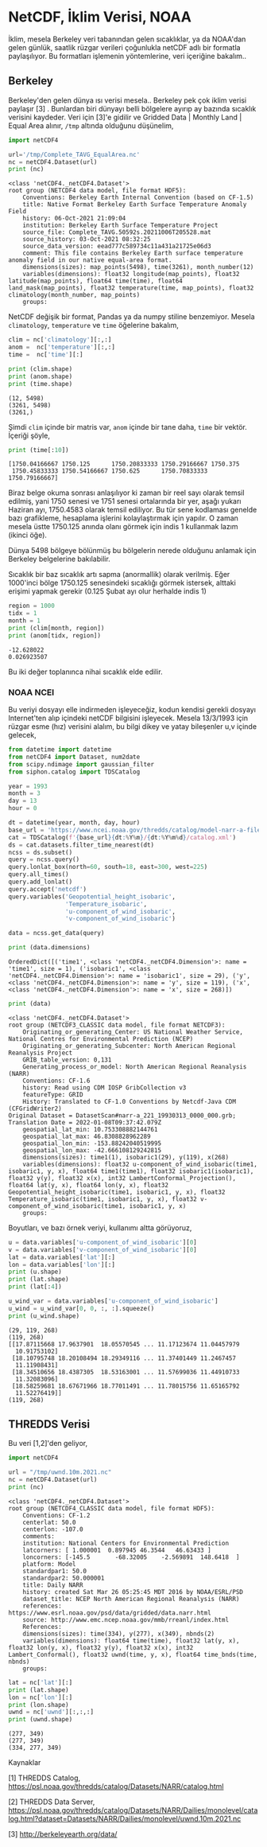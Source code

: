 # NetCDF, İklim Verisi, NOAA

İklim, mesela Berkeley veri tabanından gelen sıcaklıklar, ya da
NOAA'dan gelen günlük, saatlik rüzgar verileri çoğunlukla netCDF adlı
bir formatla paylaşılıyor. Bu formatları işlemenin yöntemlerine, veri
içeriğine bakalım..

## Berkeley

Berkeley'den gelen dünya ısı verisi mesela.. Berkeley pek çok iklim
verisi paylaşır [3] . Bunlardan biri dünyayı belli bölgelere ayırıp ay
bazında sıcaklık verisini kaydeder. Veri için [3]'e gidilir ve Gridded
Data | Monthly Land | Equal Area alınır, `/tmp` altında olduğunu
düşünelim,

```python
import netCDF4

url='/tmp/Complete_TAVG_EqualArea.nc'
nc = netCDF4.Dataset(url)
print (nc)
```

```text
<class 'netCDF4._netCDF4.Dataset'>
root group (NETCDF4 data model, file format HDF5):
    Conventions: Berkeley Earth Internal Convention (based on CF-1.5)
    title: Native Format Berkeley Earth Surface Temperature Anomaly Field
    history: 06-Oct-2021 21:09:04
    institution: Berkeley Earth Surface Temperature Project
    source_file: Complete_TAVG.50592s.20211006T205528.mat
    source_history: 03-Oct-2021 08:32:25
    source_data_version: eead777c589734c11a431a21725e06d3
    comment: This file contains Berkeley Earth surface temperature anomaly field in our native equal-area format.
    dimensions(sizes): map_points(5498), time(3261), month_number(12)
    variables(dimensions): float32 longitude(map_points), float32 latitude(map_points), float64 time(time), float64 land_mask(map_points), float32 temperature(time, map_points), float32 climatology(month_number, map_points)
    groups: 
```

NetCDF değişik bir format, Pandas ya da numpy stiline benzemiyor. Mesela
`climatology`, `temperature` ve `time` öğelerine bakalım,

```python
clim = nc['climatology'][:,:]
anom =  nc['temperature'][:,:]
time =  nc['time'][:]

print (clim.shape)
print (anom.shape)
print (time.shape)
```

```text
(12, 5498)
(3261, 5498)
(3261,)
```

Şimdi `clim` içinde bir matris var, `anom` içinde bir tane daha,
`time` bir vektör. İçeriği şöyle,

```python
print (time[:10])
```

```text
[1750.04166667 1750.125      1750.20833333 1750.29166667 1750.375
 1750.45833333 1750.54166667 1750.625      1750.70833333 1750.79166667]
```

Biraz belge okuma sonrası anlaşılıyor ki zaman bir reel sayı olarak
temsil edilmiş, yani 1750 senesi ve 1751 senesi ortalarında bir yer,
aşağı yukarı Haziran ayı, 1750.4583 olarak temsil ediliyor. Bu
tür sene kodlaması genelde bazı grafikleme, hesaplama işlerini kolaylaştırmak
için yapılır. O zaman mesela üstte 1750.125 anında olanı görmek için indis
1 kullanmak lazım (ikinci öğe).

Dünya 5498 bölgeye bölünmüş bu bölgelerin nerede olduğunu anlamak için
Berkeley belgelerine bakılabilir.

Sıcaklık bir baz sıcaklık artı sapma (anormallik) olarak verilmiş.
Eğer 1000'inci bölge 1750.125 senesindeki sıcaklığı görmek istersek, 
alttaki erişimi yapmak gerekir (0.125 Şubat ayı olur herhalde indis 1)


```python
region = 1000
tidx = 1
month = 1
print (clim[month, region])
print (anom[tidx, region])
```

```text
-12.628022
0.026923507
```

Bu iki değer toplanınca nihai sıcaklık elde edilir.

### NOAA NCEI

Bu veriyi dosyayı elle indirmeden işleyeceğiz, kodun kendisi gerekli
dosyayı Internet'ten alıp içindeki netCDF bilgisini işleyecek. Mesela
13/3/1993 için rüzgar esme (hız) verisini alalım, bu bilgi dikey ve
yatay bileşenler u,v içinde gelecek,

```python
from datetime import datetime
from netCDF4 import Dataset, num2date
from scipy.ndimage import gaussian_filter
from siphon.catalog import TDSCatalog

year = 1993
month = 3
day = 13
hour = 0

dt = datetime(year, month, day, hour)
base_url = 'https://www.ncei.noaa.gov/thredds/catalog/model-narr-a-files/'
cat = TDSCatalog(f'{base_url}{dt:%Y%m}/{dt:%Y%m%d}/catalog.xml')
ds = cat.datasets.filter_time_nearest(dt)
ncss = ds.subset()
query = ncss.query()
query.lonlat_box(north=60, south=18, east=300, west=225)
query.all_times()
query.add_lonlat()
query.accept('netcdf')
query.variables('Geopotential_height_isobaric',
                'Temperature_isobaric',
                'u-component_of_wind_isobaric',
                'v-component_of_wind_isobaric')

data = ncss.get_data(query)
```

```python
print (data.dimensions)
```

```text
OrderedDict([('time1', <class 'netCDF4._netCDF4.Dimension'>: name = 'time1', size = 1), ('isobaric1', <class 'netCDF4._netCDF4.Dimension'>: name = 'isobaric1', size = 29), ('y', <class 'netCDF4._netCDF4.Dimension'>: name = 'y', size = 119), ('x', <class 'netCDF4._netCDF4.Dimension'>: name = 'x', size = 268)])
```

```python
print (data)
```

```text
<class 'netCDF4._netCDF4.Dataset'>
root group (NETCDF3_CLASSIC data model, file format NETCDF3):
    Originating_or_generating_Center: US National Weather Service, National Centres for Environmental Prediction (NCEP)
    Originating_or_generating_Subcenter: North American Regional Reanalysis Project
    GRIB_table_version: 0,131
    Generating_process_or_model: North American Regional Reanalysis (NARR)
    Conventions: CF-1.6
    history: Read using CDM IOSP GribCollection v3
    featureType: GRID
    History: Translated to CF-1.0 Conventions by Netcdf-Java CDM (CFGridWriter2)
Original Dataset = DatasetScan#narr-a_221_19930313_0000_000.grb; Translation Date = 2022-01-08T09:37:42.079Z
    geospatial_lat_min: 10.753308882144761
    geospatial_lat_max: 46.8308828962289
    geospatial_lon_min: -153.88242040519995
    geospatial_lon_max: -42.666108129242815
    dimensions(sizes): time1(1), isobaric1(29), y(119), x(268)
    variables(dimensions): float32 u-component_of_wind_isobaric(time1, isobaric1, y, x), float64 time1(time1), float32 isobaric1(isobaric1), float32 y(y), float32 x(x), int32 LambertConformal_Projection(), float64 lat(y, x), float64 lon(y, x), float32 Geopotential_height_isobaric(time1, isobaric1, y, x), float32 Temperature_isobaric(time1, isobaric1, y, x), float32 v-component_of_wind_isobaric(time1, isobaric1, y, x)
    groups: 
```

Boyutları, ve bazı örnek veriyi, kullanımı altta görüyoruz,

```python
u = data.variables['u-component_of_wind_isobaric'][0]
v = data.variables['v-component_of_wind_isobaric'][0]
lat = data.variables['lat'][:]
lon = data.variables['lon'][:]
print (u.shape)
print (lat.shape)
print (lat[:4])

u_wind_var = data.variables['u-component_of_wind_isobaric']
u_wind = u_wind_var[0, 0, :, :].squeeze()
print (u_wind.shape)
```

```text
(29, 119, 268)
(119, 268)
[[17.87115668 17.9637901  18.05570545 ... 11.17123674 11.04457979
  10.91753102]
 [18.10795748 18.20108494 18.29349116 ... 11.37401449 11.2467457
  11.11908431]
 [18.34510656 18.4387305  18.53163001 ... 11.57699036 11.44910733
  11.32083096]
 [18.58259681 18.67671966 18.77011491 ... 11.78015756 11.65165792
  11.52276419]]
(119, 268)
```

## THREDDS Verisi

Bu veri [1,2]'den geliyor, 

```python
import netCDF4

url = "/tmp/uwnd.10m.2021.nc"
nc = netCDF4.Dataset(url)
print (nc)
```

```text
<class 'netCDF4._netCDF4.Dataset'>
root group (NETCDF4_CLASSIC data model, file format HDF5):
    Conventions: CF-1.2
    centerlat: 50.0
    centerlon: -107.0
    comments: 
    institution: National Centers for Environmental Prediction
    latcorners: [ 1.000001  0.897945 46.3544   46.63433 ]
    loncorners: [-145.5       -68.32005    -2.569891  148.6418  ]
    platform: Model
    standardpar1: 50.0
    standardpar2: 50.000001
    title: Daily NARR
    history: created Sat Mar 26 05:25:45 MDT 2016 by NOAA/ESRL/PSD
    dataset_title: NCEP North American Regional Reanalysis (NARR)
    references: https://www.esrl.noaa.gov/psd/data/gridded/data.narr.html
    source: http://www.emc.ncep.noaa.gov/mmb/rreanl/index.html
    References: 
    dimensions(sizes): time(334), y(277), x(349), nbnds(2)
    variables(dimensions): float64 time(time), float32 lat(y, x), float32 lon(y, x), float32 y(y), float32 x(x), int32 Lambert_Conformal(), float32 uwnd(time, y, x), float64 time_bnds(time, nbnds)
    groups: 
```

```python
lat = nc['lat'][:]
print (lat.shape)
lon = nc['lon'][:]
print (lon.shape)
uwnd = nc['uwnd'][:,:,:]
print (uwnd.shape)
```

```text
(277, 349)
(277, 349)
(334, 277, 349)
```

Kaynaklar

[1] THREDDS Catalog, https://psl.noaa.gov/thredds/catalog/Datasets/NARR/catalog.html

[2] THREDDS Data Server, https://psl.noaa.gov/thredds/catalog/Datasets/NARR/Dailies/monolevel/catalog.html?dataset=Datasets/NARR/Dailies/monolevel/uwnd.10m.2021.nc

[3] http://berkeleyearth.org/data/


